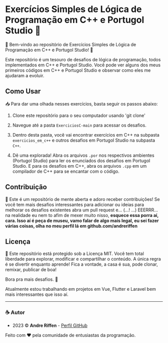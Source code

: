 # Exercícios Simples de Lógica de Programação em C++ e Portugol Studio 🚀

🎉 Bem-vindo ao repositório de Exercícios Simples de Lógica de Programação em C++ e Portugol Studio! 🎉

Este repositório é um tesouro de desafios de lógica de programação, todos implementados em C++ e Portugol Studio. Você pode ver alguns dos meus primeiros códigos em C++ e Portugol Studio e observar como eles me ajudaram a evoluir.

## Como Usar

📥 Para dar uma olhada nesses exercícios, basta seguir os passos abaixo:

1. Clone este repositório para o seu computador usando 'git clone'

2. Navegue até a pasta `ExerciciosC-main` para acessar os desafios.

3. Dentro desta pasta, você vai encontrar exercícios em C++ na subpasta `exercicios_em_c++` e outros desafios em Portugol Studio na subpasta `C++`.

4. Dê uma explorada! Abra os arquivos `.por` nos respectivos ambientes (Portugol Studio) para ler os enunciados dos desafios em Portugol Studio. E para os desafios em C++, abra os arquivos `.cpp` em um compilador de C++ para se encantar com o código.

## Contribuição

🤝 Este é um repositório de mente aberta e adoro receber contribuições! Se você tem mais desafios interessantes para adicionar ou ideias para melhorar os desafios existentes abra um pull request e... (...! ...) EEERRR... na realidade eu nem to afim de mexer muito nisso, **esquece essa porra aí, cara. Isso aí é peça de museu, vamo falar de algo mais legal, eu sei fazer várias coisas, olha no meu perfil lá em github.com/andreriffen**

## Licença

📜 Este repositório está protegido sob a Licença MIT. Você tem total liberdade para explorar, modificar e compartilhar o conteúdo. A única regra é se divertir enquanto aprende! Fica a vontade, a casa é sua, pode clonar, remixar, publicar de boa!

Bora pra mais desafios. 🚀

Atualmente estou trabalhando em projetos em Vue, Flutter e Laravel bem mais interessantes que isso aí.

---

### ☕ Autor

- 2023 ©️ **Andre Riffen** - [Perfil GitHub](https://github.com/andreriffen)

Feito com ❤️ pela comunidade de entusiastas da programação.
